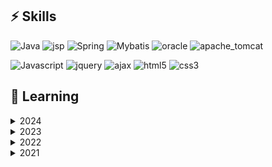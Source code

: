 ## ⚡ Skills

![Java](https://img.shields.io/badge/Java-%23ED8B00?&style=flat&logo=java&logoColor=white)
![jsp](https://img.shields.io/badge/JSP-2e2e2e?&style=flat&logo=java&logoColor=white)
![Spring](https://img.shields.io/badge/Spring%20-%236DB33F?&style=flat&logo=spring&logoColor=white)
![Mybatis](https://img.shields.io/badge/Mybatis-2e2e2e?style=flat&logo=&logoColor=white)
![oracle](https://img.shields.io/badge/OracleDB-F80000?style=flat&logo=Oracle&logoColor=white)
![apache_tomcat](https://img.shields.io/badge/Apache_Tomcat-9.0-6DB33F?style=flat&logo=&logoColor=white)

![Javascript](https://img.shields.io/badge/Javascript%20-%23323330.svg?&style=flat&logo=Javascript&logoColor=%23F7DF1E)
![jquery](https://img.shields.io/badge/jQuery-0769AD?style=flat&logo=jquery&logoColor=white)
![ajax](https://img.shields.io/badge/AJAX-2e2e2e?style=flat&logo=ajax&logoColor=white)
![html5](https://img.shields.io/badge/HTML5-E34F26?style=flat&logo=html5&logoColor=white)
![css3](https://img.shields.io/badge/CSS3-1572B6?style=flat&logo=css3&logoColor=white)


## 🌱 Learning

<details>
<summary>2024</summary>

- 자바기반 공공데이터 융합 개발자 양성과정 / KH정보교육원
- 왕초보를 위한 C언어 / KH정보교육원
- 김영한의 실전자바 / 인프런
    - 스프링 (입문, 기본편)
    - 자바 (입문, 기본, 중급 1&2편)

</details>

<details>
<summary>2023</summary>

- 100 Days of Code: the Complete Python Pro Bootcamp / Udemy
    - Python
    - GUI desktop App
    - Web Scraping
    - Web Automation
    - Web Development(Flask)
    - Data Analysis

</details>

<details>
<summary>2022</summary>

- Legacy JavaScript Algorithms and Data Structure / freeCodeCamp
    - JavaScript

</details>

<details>
<summary>2021</summary>

- Responsive Web Design / freeCodeCamp
    - HTML5, CSS

</details>